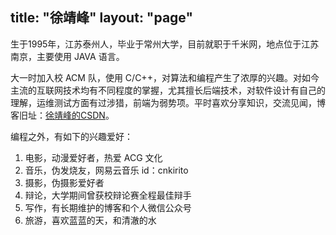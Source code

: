 title: "徐靖峰"
layout: "page"
---

生于1995年，江苏泰州人，毕业于常州大学，目前就职于千米网，地点位于江苏南京，主要使用 JAVA 语言。

大一时加入校 ACM 队，使用 C/C++，对算法和编程产生了浓厚的兴趣。对如今主流的互联网技术均有不同程度的掌握，尤其擅长后端技术，对软件设计有自己的理解，运维测试方面有过涉猎，前端为弱势项。平时喜欢分享知识，交流见闻，博客旧址：[徐靖峰的CSDN](http://blog.csdn.net/u013815546)。

编程之外，有如下的兴趣爱好：

1. 电影，动漫爱好者，热爱 ACG 文化
2. 音乐，伪发烧友，网易云音乐 id：cnkirito
3. 摄影，伪摄影爱好者
4. 辩论，大学期间曾获校辩论赛全程最佳辩手
5. 写作，有长期维护的博客和个人微信公众号
6. 旅游，喜欢蓝蓝的天，和清澈的水

